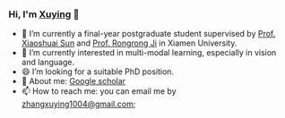 ### Hi, I'm [Xuying](https://scholar.google.com/citations?user=76_hOG0AAAAJ&hl=zh-CN&oi=sra) 👋
- 🔭 I’m currently a final-year postgraduate student supervised by [Prof. Xiaoshuai Sun](https://scholar.google.com.hk/citations?user=KPMK3B4AAAAJ&hl=zh-CN&oi=ao) and [Prof. Rongrong Ji](https://scholar.google.com.hk/citations?user=lRSD7PQAAAAJ&hl=zh-CN&oi=ao) in Xiamen University.
- 🌱 I’m currently interested in multi-modal learning, especially in vision and language.
- 😄 I’m looking for a suitable PhD position.
- 💬 About me: [Google scholar](https://scholar.google.com/citations?user=76_hOG0AAAAJ&hl=zh-CN&oi=sra)
- 📫 How to reach me: you can email me by zhangxuying1004@gmail.com; 

<!--
**zhangxuying1004/zhangxuying1004** is a ✨ _special_ ✨ repository because its `README.md` (this file) appears on your GitHub profile.

Here are some ideas to get you started:

- 🔭 I’m currently a final-year postgraduate student in Xiamen University, China.
- 🌱 I’m currently interested in multi-modal learning.
- 👯 I’m looking to collaborate on ...
- 🤔 I’m looking for help with ...
- 💬 Ask me: [Google scholar](https://scholar.google.com/citations?user=76_hOG0AAAAJ&hl=zh-CN&oi=sra)
- 📫 How to reach me: you can email me by zhangxuying1004@gmail.com.
- 😄 Pronouns: ...
- ⚡ Fun fact: ...
-->

